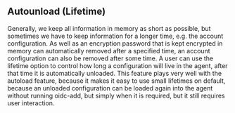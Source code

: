 ## Autounload (Lifetime)
Generally, we keep all information in memory as short as possible, but sometimes we have to keep information for a longer time, e.g. the account configuration.
As well as an encryption password that is kept encrypted in memory can automatically removed after a specified time, an account configuration can also be removed after some time.
A user can use the lifetime option to control how long a configuration will live in the agent, after that time it is automatically unloaded.
This feature plays very well with the autoload feature, because it makes it easy to use small lifetimes on default, because an unloaded configuration can be loaded again into the agent without running oidc-add, but simply when it is required, but it still requires user interaction.


